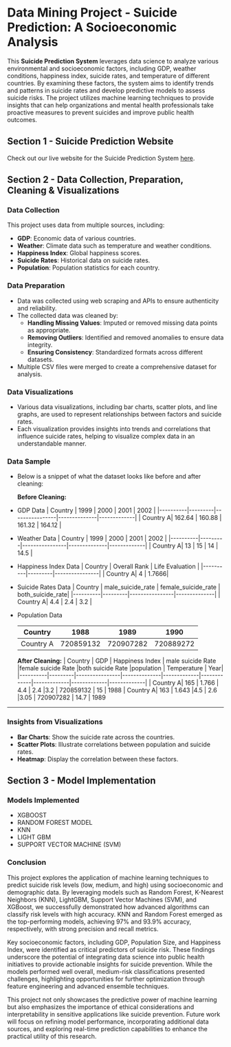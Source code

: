 # Data Mining Project - Suicide Prediction: A Socioeconomic Analysis

This **Suicide Prediction System** leverages data science to analyze various environmental and socioeconomic factors, including GDP, weather conditions, happiness index, suicide rates, and temperature of different countries. By examining these factors, the system aims to identify trends and patterns in suicide rates and develop predictive models to assess suicide risks. The project utilizes machine learning techniques to provide insights that can help organizations and mental health professionals take proactive measures to prevent suicides and improve public health outcomes.

## Section 1 - Suicide Prediction Website

Check out our live website for the Suicide Prediction System [here](https://atharva1000ak.wixsite.com/suicide-prediction).

## Section 2 - Data Collection, Preparation, Cleaning & Visualizations

### Data Collection
This project uses data from multiple sources, including:
- **GDP**: Economic data of various countries.
- **Weather**: Climate data such as temperature and weather conditions.
- **Happiness Index**: Global happiness scores.
- **Suicide Rates**: Historical data on suicide rates.
- **Population**: Population statistics for each country.

### Data Preparation
- Data was collected using web scraping and APIs to ensure authenticity and reliability.
- The collected data was cleaned by:
  - **Handling Missing Values**: Imputed or removed missing data points as appropriate.
  - **Removing Outliers**: Identified and removed anomalies to ensure data integrity.
  - **Ensuring Consistency**: Standardized formats across different datasets.
- Multiple CSV files were merged to create a comprehensive dataset for analysis.

### Data Visualizations
- Various data visualizations, including bar charts, scatter plots, and line graphs, are used to represent relationships between factors and suicide rates.
- Each visualization provides insights into trends and correlations that influence suicide rates, helping to visualize complex data in an understandable manner.

### Data Sample
- Below is a snippet of what the dataset looks like before and after cleaning:
  
  **Before Cleaning:**
  
- GDP Data
  | Country  | 1999     | 2000 | 2001 | 2002 |
  |----------|---------|----------------|--------------|-------------|
  | Country A| 162.64  | 160.88           | 161.32          | 164.12          |

- Weather Data
    | Country  | 1999     | 2000 | 2001 | 2002 |
  |----------|---------|----------------|--------------|-------------|
  | Country A| 13  | 15          | 14          | 14.5          |
- Happiness Index Data
    | Country  |  Overall Rank  | Life Evaluation  |
  |----------|---------|----------------|
  | Country A| 4  | 1.7666| 
- Suicide Rates Data
    | Country  | male_suicide_rate  | female_suicide_rate | both_suicide_rate|
  |----------|---------|----------------|--------------|
  | Country A| 4.4  | 2.4    | 3.2       |
  
- Population Data

    | Country  | 1988 | 1989 | 1990|
  |----------|------------|------------|--------------|
  | Country A| 720859132  |720907282   | 720889272    |
  
  **After Cleaning:**
  | Country  | GDP     | Happiness Index | male suicide Rate |female suicide Rate |both suicide Rate |population | Temperature | Year|
  |----------|---------|----------------|--------------|-------------|-------------|-------------|-------------|-------------|
  | Country A| 165  | 1.766 | 4.4  | 2.4 |3.2  | 720859132 | 15 | 1988
  | Country A| 163  | 1.643 |4.5   | 2.6 |3.05 | 720907282 | 14.7 | 1989

---

### Insights from Visualizations
- **Bar Charts**: Show the suicide rate across the countries.
- **Scatter Plots**: Illustrate correlations between population and suicide rates.
- **Heatmap**: Display the correlation between these factors.

## Section 3 - Model Implementation  

### Models Implemented
* XGBOOST
* RANDOM FOREST MODEL
* KNN
* LIGHT GBM
* SUPPORT VECTOR MACHINE (SVM)
  
### Conclusion
This project explores the application of machine learning techniques to predict suicide risk levels (low, medium, and high) using socioeconomic and demographic data. By leveraging models such as Random Forest, K-Nearest Neighbors (KNN), LightGBM, Support Vector Machines (SVM), and XGBoost, we successfully demonstrated how advanced algorithms can classify risk levels with high accuracy. KNN and Random Forest emerged as the top-performing models, achieving 97% and 93.9% accuracy, respectively, with strong precision and recall metrics.

Key socioeconomic factors, including GDP, Population Size, and Happiness Index, were identified as critical predictors of suicide risk. These findings underscore the potential of integrating data science into public health initiatives to provide actionable insights for suicide prevention. While the models performed well overall, medium-risk classifications presented challenges, highlighting opportunities for further optimization through feature engineering and advanced ensemble techniques.

This project not only showcases the predictive power of machine learning but also emphasizes the importance of ethical considerations and interpretability in sensitive applications like suicide prevention. Future work will focus on refining model performance, incorporating additional data sources, and exploring real-time prediction capabilities to enhance the practical utility of this research.
